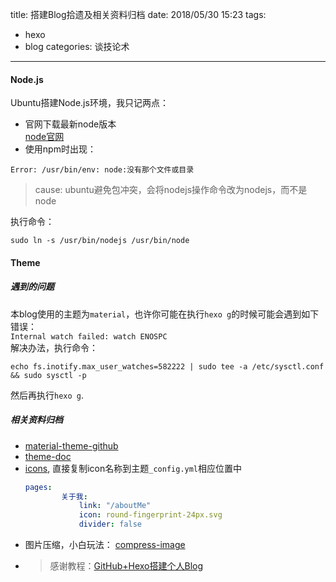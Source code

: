 title: 搭建Blog拾遗及相关资料归档
date: 2018/05/30 15:23
tags:
 - hexo
 - blog
categories: 谈技论术
---

#### Node.js    
Ubuntu搭建Node.js环境，我只记两点：
+ 官网下载最新node版本  
[node官网](https://nodejs.org/en/)
+ 使用npm时出现：
```shell
Error: /usr/bin/env: node:没有那个文件或目录
```
> cause: ubuntu避免包冲突，会将nodejs操作命令改为nodejs，而不是node

  执行命令：
```shell
sudo ln -s /usr/bin/nodejs /usr/bin/node
```

#### Theme
##### 遇到的问题
本blog使用的主题为``material``，也许你可能在执行``hexo g``的时候可能会遇到如下错误：  
``Internal watch failed: watch ENOSPC``  
解决办法，执行命令：  
```shell
echo fs.inotify.max_user_watches=582222 | sudo tee -a /etc/sysctl.conf && sudo sysctl -p
```
然后再执行``hexo g``.
##### 相关资料归档
+ [material-theme-github](https://github.com/viosey/hexo-theme-material)
+ [theme-doc](https://neko-dev.github.io/material-theme-docs/#/)
+ [icons](https://material.io/tools/icons/), 直接复制icon名称到主题``_config.yml``相应位置中
  ```yaml
  pages:
          关于我:
              link: "/aboutMe"
              icon: round-fingerprint-24px.svg
              divider: false
  ```
+ 图片压缩，小白玩法： [compress-image](http://www.yasuotu.com/)  
+ > 感谢教程：[GitHub+Hexo搭建个人Blog](https://my.oschina.net/ryaneLee/blog/638440)
